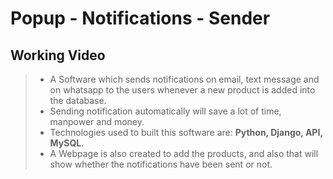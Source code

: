 # Popup - Notifications - Sender

## Working Video <br/>

<!-- [Video.webm](https://user-images.githubusercontent.com/74672126/182880482-72866602-7247-4def-9db8-f6fee35068f8.webm) -->

>* A Software which sends notifications on email, text message and on whatsapp to the users whenever a new product is added into the database. <br/>
>* Sending notification automatically will save a lot of time, manpower and money. <br/>
>* Technologies used to built this software are: **Python, Django, API, MySQL**. <br/>
>* A Webpage is also created to add the products, and also that will show whether the notifications have been sent or not. <br/>
